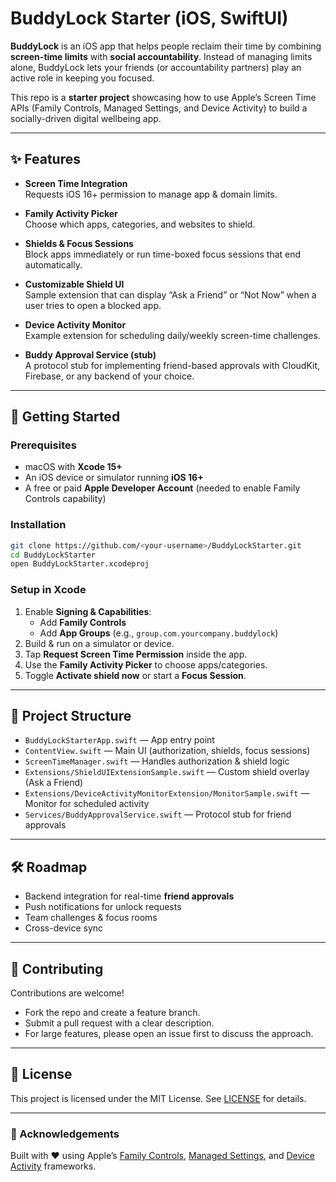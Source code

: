 # BuddyLock Starter (iOS, SwiftUI)

**BuddyLock** is an iOS app that helps people reclaim their time by combining **screen-time limits** with **social accountability**. Instead of managing limits alone, BuddyLock lets your friends (or accountability partners) play an active role in keeping you focused.

This repo is a **starter project** showcasing how to use Apple’s Screen Time APIs (Family Controls, Managed Settings, and Device Activity) to build a socially-driven digital wellbeing app.

---

## ✨ Features

- **Screen Time Integration**  
  Requests iOS 16+ permission to manage app & domain limits.

- **Family Activity Picker**  
  Choose which apps, categories, and websites to shield.

- **Shields & Focus Sessions**  
  Block apps immediately or run time-boxed focus sessions that end automatically.

- **Customizable Shield UI**  
  Sample extension that can display “Ask a Friend” or “Not Now” when a user tries to open a blocked app.

- **Device Activity Monitor**  
  Example extension for scheduling daily/weekly screen-time challenges.

- **Buddy Approval Service (stub)**  
  A protocol stub for implementing friend-based approvals with CloudKit, Firebase, or any backend of your choice.

---

## 🚀 Getting Started

### Prerequisites
- macOS with **Xcode 15+**
- An iOS device or simulator running **iOS 16+**
- A free or paid **Apple Developer Account** (needed to enable Family Controls capability)

### Installation
```bash
git clone https://github.com/<your-username>/BuddyLockStarter.git
cd BuddyLockStarter
open BuddyLockStarter.xcodeproj
```

### Setup in Xcode
1. Enable **Signing & Capabilities**:
   - Add **Family Controls**
   - Add **App Groups** (e.g., `group.com.yourcompany.buddylock`)
2. Build & run on a simulator or device.
3. Tap **Request Screen Time Permission** inside the app.
4. Use the **Family Activity Picker** to choose apps/categories.
5. Toggle **Activate shield now** or start a **Focus Session**.

---

## 📂 Project Structure

- `BuddyLockStarterApp.swift` — App entry point  
- `ContentView.swift` — Main UI (authorization, shields, focus sessions)  
- `ScreenTimeManager.swift` — Handles authorization & shield logic  
- `Extensions/ShieldUIExtensionSample.swift` — Custom shield overlay (Ask a Friend)  
- `Extensions/DeviceActivityMonitorExtension/MonitorSample.swift` — Monitor for scheduled activity  
- `Services/BuddyApprovalService.swift` — Protocol stub for friend approvals  

---

## 🛠 Roadmap

- Backend integration for real-time **friend approvals**  
- Push notifications for unlock requests  
- Team challenges & focus rooms  
- Cross-device sync  

---

## 🤝 Contributing

Contributions are welcome!  
- Fork the repo and create a feature branch.  
- Submit a pull request with a clear description.  
- For large features, please open an issue first to discuss the approach.  

---

## 📜 License

This project is licensed under the MIT License. See [LICENSE](LICENSE) for details.

---

### 🙌 Acknowledgements
Built with ❤️ using Apple’s [Family Controls](https://developer.apple.com/documentation/familycontrols), [Managed Settings](https://developer.apple.com/documentation/managedsettings), and [Device Activity](https://developer.apple.com/documentation/deviceactivity) frameworks.
